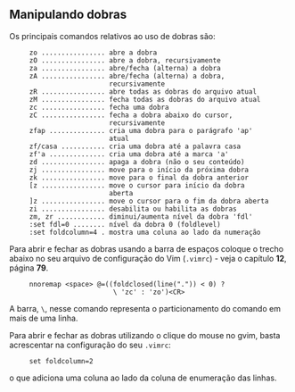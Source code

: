 Manipulando dobras
-------------------

Os principais comandos relativos ao uso de dobras são:

         zo ................ abre a dobra
         zO ................ abre a dobra, recursivamente
         za ................ abre/fecha (alterna) a dobra
         zA ................ abre/fecha (alterna) a dobra,
                             recursivamente
         zR ................ abre todas as dobras do arquivo atual
         zM ................ fecha todas as dobras do arquivo atual
         zc ................ fecha uma dobra
         zC ................ fecha a dobra abaixo do cursor, 
                             recursivamente
         zfap .............. cria uma dobra para o parágrafo 'ap'
                             atual
         zf/casa ........... cria uma dobra até a palavra casa
         zf'a .............. cria uma dobra até a marca 'a'
         zd ................ apaga a dobra (não o seu conteúdo)
         zj ................ move para o início da próxima dobra
         zk ................ move para o final da dobra anterior
         [z ................ move o cursor para início da dobra
                             aberta
         ]z ................ move o cursor para o fim da dobra aberta
         zi ................ desabilita ou habilita as dobras
         zm, zr ............ diminui/aumenta nível da dobra 'fdl'
         :set fdl=0 ........ nível da dobra 0 (foldlevel)
         :set foldcolumn=4 . mostra uma coluna ao lado da numeração

Para abrir e fechar as dobras usando a barra de espaços coloque o trecho
abaixo no seu arquivo de configuração do Vim (`.vimrc`) - veja o
capítulo **12**, página **79**.

         nnoremap <space> @=((foldclosed(line(".")) < 0) ?
                              \ 'zc' : 'zo')<CR>

A barra, `\`, nesse comando representa o particionamento do comando em
mais de uma linha.

Para abrir e fechar as dobras utilizando o clique do mouse no gvim,
basta acrescentar na configuração do seu `.vimrc`:

         set foldcolumn=2

o que adiciona uma coluna ao lado da coluna de enumeração das linhas.
